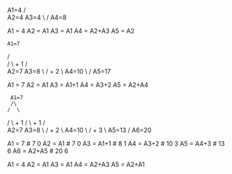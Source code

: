   A1=4
 /  \
A2=4 A3=4
 \  /
  A4=8


A1 = 4
A2 = A1
A3 = A1
A4 = A2+A3
A5 = A2


    A1=7
   / \
  /   \  + 1
 /     \
A2=7    A3=8
 \     /    + 2
  \   A4=10
   \ /
    A5=17



A1 = 7
A2 = A1
A3 = A1+1
A4 = A3+2
A5 = A2+A4




     A1=7
     /\
    /  \
   /    \  + 1
  /      \  + 1
 /        \
A2=7      A3=8
 \        /    + 2
  \      A4=10
   \    /    + 3
    \  A5=13
     \/
     A6=20



A1 = 7     # 7   0
A2 = A1    # 7   0
A3 = A1+1  # 8   1
A4 = A3+2  # 10  3
A5 = A4+3  # 13  6
A6 = A2+A5 # 20  6






A1 = 4
A2 = A1
A3 = A1
A4 = A2+A3
A5 = A2+A1